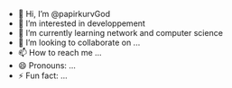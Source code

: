 - 👋 Hi, I’m @papirkurvGod
- 👀 I’m interested in developpement
- 🌱 I’m currently learning network and computer science
- 💞️ I’m looking to collaborate on ...
- 📫 How to reach me ...
- 😄 Pronouns: ...
- ⚡ Fun fact: ...

<!---
papirkurvGod/papirkurvGod is a ✨ special ✨ repository because its `README.md` (this file) appears on your GitHub profile.
You can click the Preview link to take a look at your changes.
--->
